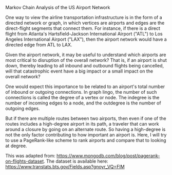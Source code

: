 Markov Chain Analysis of the US Airport Network

One way to view the airline transportation infrastructure is in the form of a directed network or graph, in which vertices are airports and edges are the direct-flight segments that connect them. For instance, if there is a direct flight from Atlanta's Hartsfield-Jackson International Airport ("ATL") to Los Angeles International Airport ("LAX"), then the airport network would have a directed edge from ATL to LAX.

Given the airport network, it may be useful to understand which airports are most critical to disruption of the overall network? That is, if an airport is shut down, thereby leading to all inbound and outbound flights being cancelled, will that catastrophic event have a big impact or a small impact on the overall network?

One would expect this importance to be related to an airport's total number of inbound or outgoing connections. In graph lingo, the number of such connections is called the degree of a vertex or node. The indegree is the number of incoming edges to a node, and the outdegree is the number of outgoing edges.

But if there are multiple routes between two airports, then even if one of the routes includes a high-degree airport in its path, a traveler that can work around a closure by going on an alternate route. So having a high-degree is not the only factor contributing to how important an airport is. Here, I will try to use a PageRank-like scheme to rank airports and compare that to looking at degree.

This was adapted from: 
https://www.mongodb.com/blog/post/pagerank-on-flights-dataset. 
The dataset is available here: 
https://www.transtats.bts.gov/Fields.asp?gnoyr_VQ=FIM

